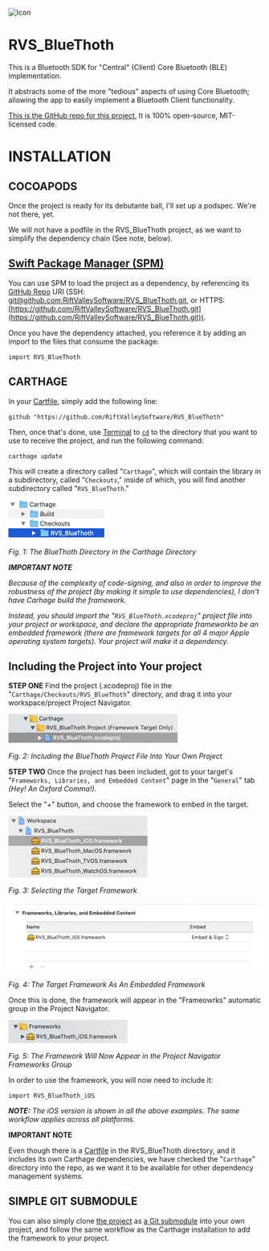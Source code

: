 ![Icon](img/icon.png)

RVS_BlueThoth
=

This is a Bluetooth SDK for "Central" (Client) Core Bluetooth (BLE) implementation.

It abstracts some of the more "tedious" aspects of using Core Bluetooth; allowing the app to easily implement a Bluetooth Client functionality.

[This is the GitHub repo for this project.](https://github.com/RiftValleySoftware/RVS_BlueThoth) It is 100% open-source, MIT-licensed code.


INSTALLATION
=
COCOAPODS
-
Once the project is ready for its debutante ball, I'll set up a podspec.
We're not there, yet.

We will not have a podfile in the RVS_BlueThoth project, as we want to simplify the dependency chain (See note, below).

[Swift Package Manager (SPM)](https://swift.org/package-manager/)
-

You can use SPM to load the project as a dependency, by referencing its [GitHub Repo](https://github.com/RiftValleySoftware/RVS_BlueThoth/) URI (SSH: [git@github.com:RiftValleySoftware/RVS_BlueThoth.git](git@github.com:RiftValleySoftware/RVS_BlueThoth.git), or HTTPS: [https://github.com/RiftValleySoftware/RVS_BlueThoth.git](https://github.com/RiftValleySoftware/RVS_BlueThoth.git)).

Once you have the dependency attached, you reference it by adding an import to the files that consume the package:
    
    import RVS_BlueThoth

CARTHAGE
-
In your [Cartfile](https://github.com/Carthage/Carthage/blob/master/Documentation/Artifacts.md#cartfile), simply add the following line:

    github "https://github.com/RiftValleySoftware/RVS_BlueThoth"
    
Then, once that's done, use [Terminal](https://support.apple.com/guide/terminal/welcome/mac) to [`cd`](https://www.freebsd.org/cgi/man.cgi?query=cd) to the directory that you want to use to receive the project, and run the following command:

    carthage update
    
This will create a directory called "`Carthage`", which will contain the library in a subdirectory, called "`Checkouts`," inside of which, you will find another subdirectory called "`RVS_BlueThoth`."

![Checkouts Directory](img/CheckoutsDir.png)

_Fig. 1: The BlueThoth Directory in the Carthage Directory_

***IMPORTANT NOTE***

_Because of the complexity of code-signing, and also in order to improve the robustness of the project (by making it simple to use dependencies), I don't have Carhage build the framework._

_Instead, you should import the "`RVS_BlueThoth.xcodeproj`" project file into your project or workspace, and declare the appropriate frameworkto be an embedded framework (there are framework targets for all 4 major Apple operating system targets). Your project will make it a dependency._

Including the Project into Your project
-

**STEP ONE** Find the project (.xcodeproj) file in the "`Carthage/Checkouts/RVS_BlueThoth`" directory, and drag it into your workspace/project Project Navigator.

![Including the Project File](img/IncludeProjectFile.png)

_Fig. 2: Including the BlueThoth Project File Into Your Own Project_

**STEP TWO** Once the project has been included, got to your target's "`Frameworks, Libraries, and Embedded Content`" page in the "`General`" tab _(Hey! An Oxford Comma!)_.

Select the "+" button, and choose the framework to embed in the target.

![Selecting the Appropriate Target As A Dependency](img/SelectTarget.png)

_Fig. 3: Selecting the Target Framework_

![The Target As A Dependency](img/AddFramework.png)

_Fig. 4: The Target Framework As An Embedded Framework_

Once this is done, the framework will appear in the "Frameowrks" automatic group in the Project Navigator.

![The Framework in the Project Navigator Frameworks Group](img/InFrameworksDir.png)

_Fig. 5: The Framework Will Now Appear in the Project Navigator Frameworks Group_

In order to use the framework, you will now need to include it:

    import RVS_BlueThoth_iOS
    
***NOTE:** The iOS version is shown in all the above examples. The same workflow applies across all platforms.*

**IMPORTANT NOTE**

Even though there is a [Cartfile](https://github.com/Carthage/Carthage/blob/master/Documentation/Artifacts.md#cartfile) in the RVS_BlueThoth directory, and it includes its own Carthage dependencies, we have checked the "`Carthage`" directory into the repo, as we want it to be available for other dependency management systems.

SIMPLE GIT SUBMODULE
-
You can also simply clone [the project]((https://github.com/RiftValleySoftware/RVS_BlueThoth)) as [a Git submodule](https://git-scm.com/book/en/v2/Git-Tools-Submodules) into your own project, and follow the same workflow as the Carthage installation to add the framework to your project.